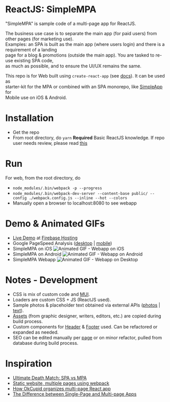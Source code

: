 ReactJS: SimpleMPA
=================
"SimpleMPA" is sample code of a multi-page app for ReactJS.

The business use case is to separate the main app (for paid users) from other pages (for marketing use).   
Examples: an SPA is built as the main app (where users login) and there is a requirement of a landing    
page for a blog & promotions (outside the main app). You are tasked to re-use existing SPA code,   
as much as possible, and to ensure the UI/UX remains the same.

This repo is for Web built using ```create-react-app``` (see [docs](https://reactjs.org/docs/create-a-new-react-app.html#create-react-app)). It can be used as     
starter-kit for the MPA or combined with an SPA monorepo, like [SimpleApp](https://github.com/ottograjeda/public_ticket.528) for   
Mobile use on iOS & Android.


Installation
============
*  Get the repo
* From root directory, do ```yarn```
**Required** Basic ReactJS knowledge. If repo user needs review, please read [this](https://www.taniarascia.com/getting-started-with-react/) 

Run
===

For web, from the root directory, do

* ```node_modules/.bin/webpack -p --progress```
* ```node_modules/.bin/webpack-dev-server --content-base public/ --config ./webpack.config.js --inline --hot --colors```
* Manually open a browser to localhost:8080 to see webapp 

Demo & Animated GIFs
===========
* [Live Demo](https://t-538-react.web.app/) at [Firebase Hosting](https://firebase.google.com/docs/hosting) 
* Google PageSpeed Analysis ([desktop](https://developers.google.com/speed/pagespeed/insights/?url=https%3A%2F%2Ft-538-react.web.app%2F&tab=desktop) | [mobile](https://developers.google.com/speed/pagespeed/insights/?url=https%3A%2F%2Ft-538-react.web.app%2F&tab=mobile))  
* SimpleMPA on iOS 
![Animated GIF - Webapp on iOS](https://raw.githubusercontent.com/ottograjeda/public_ticket.538/master/tente/_docs/ezgif-720_ios.gif)
* SimpleMPA on Android 
![Animated GIF - Webapp on Android](https://raw.githubusercontent.com/ottograjeda/public_ticket.538/master/tente/_docs/ezgif-720_android.gif)
* SimpleMPA Webapp 
![Animated GIF - Webapp on Desktop](https://raw.githubusercontent.com/ottograjeda/public_ticket.538/master/tente/_docs/ezgif-720_web.gif)

Notes - Development
===========
* CSS is mix of custom code and [MUI](https://www.muicss.com/).    
* Loaders are custom CSS + JS (ReactJS used).   
* Sample photos & placeholder text obtained via external APIs ([photos](https://source.unsplash.com/) | [text](https://loripsum.net/)).      
* [Assets](https://github.com/ottograjeda/public_ticket.538/tree/master/app/assets) (from graphic designer, writers, editors, etc.) are copied during build process.     
* Custom components for [Header](https://github.com/ottograjeda/public_ticket.538/tree/master/app/components/Header) & [Footer](https://github.com/ottograjeda/public_ticket.538/tree/master/app/components/Footer) used. Can be refactored or expanded as needed.
* SEO can be edited manually per [page](https://github.com/ottograjeda/public_ticket.538/tree/master/app/pages) or on minor refactor, pulled from database during build process.   

Inspiration
===========
* [Ultimate Death Match: SPA vs MPA](https://medium.com/@jainshilpa1993/ultimate-death-match-spa-vs-mpa-82e0b79ae6b6) 
* [Static website, multiple pages using webpack](https://www.ivarprudnikov.com/static-website-multiple-html-pages-using-webpack-plus-github-example/) 
* [How OkCupid organizes multi-page React app](https://tech.okcupid.com/how-okcupid-organizes-its-multi-page-react-app/) 
* [The Difference between Single-Page and Multi-page Apps](https://rubygarage.org/blog/single-page-app-vs-multi-page-app) 

